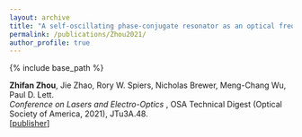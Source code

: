```yaml
---
layout: archive
title: "A self-oscillating phase-conjugate resonator as an optical frequency comb"
permalink: /publications/Zhou2021/
author_profile: true
---
```


{% include base_path %}

**Zhifan Zhou**, Jie Zhao, Rory W. Spiers, Nicholas Brewer, Meng-Chang Wu, Paul D. Lett.                                                 
<i> Conference on Lasers and Electro-Optics </i>, OSA Technical Digest (Optical Society of America, 2021), JTu3A.48.             
[[publisher](https://opg.optica.org/abstract.cfm?uri=CLEO_AT-2021-JTu3A.48)]